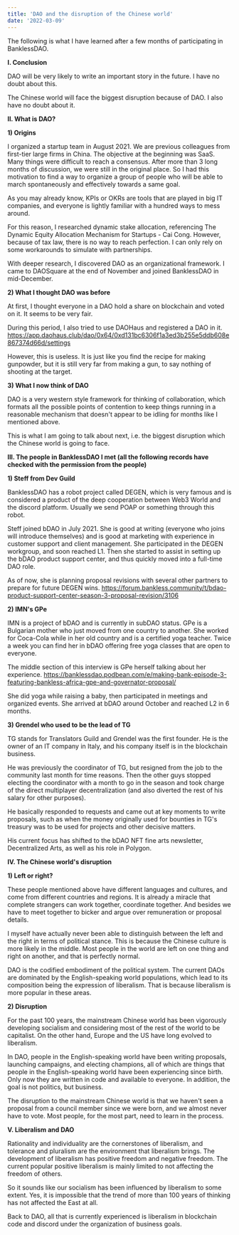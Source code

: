 ```yaml
---
title: 'DAO and the disruption of the Chinese world'
date: '2022-03-09'
---
```


The following is what I have learned after a few months of participating in BanklessDAO.

**I. Conclusion**

DAO will be very likely to write an important story in the future.  I have no doubt about this.

The Chinese world will face the biggest disruption because of DAO. I also have no doubt about it.

**II. What is DAO?**

**1) Origins**

I organized a startup team in August 2021. We are previous colleagues from first-tier large firms in China. The objective at the beginning was SaaS. Many things were difficult to reach a consensus. After more than 3 long months of discussion, we were still in the original place. So I had this motivation to find a way to organize a group of people who will be able to march spontaneously and effectively towards a same goal.

As you may already know, KPIs or OKRs are tools that are played in big IT companies, and everyone is lightly familiar with a hundred ways to mess around.

For this reason, I researched dynamic stake allocation, referencing The Dynamic Equity Allocation Mechanism for Startups - Cai Cong. However, because of tax law, there is no way to reach perfection. I can only rely on some workarounds to simulate with partnerships.

With deeper research, I discovered DAO as an organizational framework. I came to DAOSquare at the end of November and joined BanklessDAO in mid-December.

**2) What I thought DAO was before**

At first, I thought everyone in a DAO hold a share on blockchain and voted on it. It seems to be very fair.

During this period, I also tried to use DAOHaus and registered a DAO in it. https://app.daohaus.club/dao/0x64/0xd131bc6306f1a3ed3b255e5ddb608e867374d66d/settings

However, this is useless. It is just like you find the recipe for making gunpowder, but it is still very far from making a gun, to say nothing of shooting at the target.

**3) What I now think of DAO**

DAO is a very western style framework for thinking of collaboration, which formats all the possible points of contention to keep things running in a reasonable mechanism that doesn't appear to be idling for months like I mentioned above.

This is what I am going to talk about next, i.e. the biggest disruption which the Chinese world is going to face.

**III. The people in BanklessDAO I met (all the following records have checked with the permission from the people)**

**1) Steff from Dev Guild**

BanklessDAO has a robot project called DEGEN, which is very famous and is considered a product of the deep cooperation between Web3 World and the discord platform. Usually we send POAP or something through this robot.

Steff joined bDAO in July 2021. She is good at writing (everyone who joins will introduce themselves) and is good at marketing with experience in customer support and client management. She participated in the DEGEN workgroup, and soon reached L1. Then she started to assist in setting up the bDAO product support center, and thus quickly moved into a full-time DAO role.

As of now, she is planning proposal revisions with several other partners to prepare for future DEGEN wins. https://forum.bankless.community/t/bdao-product-support-center-season-3-proposal-revision/3106

**2) IMN's GPe**

IMN is a project of bDAO and is currently in subDAO status. GPe is a Bulgarian mother who just moved from one country to another. She worked for Coca-Cola while in her old country and is a certified yoga teacher. Twice a week you can find her in bDAO offering free yoga classes that are open to everyone.

The middle section of this interview is GPe herself talking about her experience.
https://banklessdao.podbean.com/e/making-bank-episode-3-featuring-bankless-africa-gpe-and-governator-proposal/

She did yoga while raising a baby, then participated in meetings and organized events. She arrived at bDAO around October and reached L2 in 6 months.

**3) Grendel who used to be the lead of TG**

TG stands for Translators Guild and Grendel was the first founder. He is the owner of an IT company in Italy, and his company itself is in the blockchain business.

He was previously the coordinator of TG, but resigned from the job to the community last month for time reasons. Then the other guys stopped electing the coordinator with a month to go in the season and took charge of the direct multiplayer decentralization (and also diverted the rest of his salary for other purposes).

He basically responded to requests and came out at key moments to write proposals, such as when the money originally used for bounties in TG's treasury was to be used for projects and other decisive matters.

His current focus has shifted to the bDAO NFT fine arts newsletter, Decentralized Arts, as well as his role in Polygon.

**IV. The Chinese world's disruption**

**1) Left or right?**

These people mentioned above have different languages and cultures, and come from different countries and regions. It is already a miracle that complete strangers can work together, coordinate together. And besides we have to meet together to bicker and argue over remuneration or proposal details.

I myself have actually never been able to distinguish between the left and the right in terms of political stance. This is because the Chinese culture is more likely in the middle. Most people in the world are left on one thing and right on another, and that is perfectly normal.

DAO is the codified embodiment of the political system. The current DAOs are dominated by the English-speaking world populations, which lead to its composition being the expression of liberalism. That is because liberalism is more popular in these areas.

**2) Disruption**

For the past 100 years, the mainstream Chinese world has been vigorously developing socialism and considering most of the rest of the world to be capitalist. On the other hand, Europe and the US have long evolved to liberalism.

In DAO, people in the English-speaking world have been writing proposals, launching campaigns, and electing champions, all of which are things that people in the English-speaking world have been experiencing since birth. Only now they are written in code and available to everyone. In addition, the goal is not politics, but business.

The disruption to the mainstream Chinese world is that we haven't seen a proposal from a council member since we were born, and we almost never have to vote. Most people, for the most part, need to learn in the process.

**V. Liberalism and DAO**

Rationality and individuality are the cornerstones of liberalism, and tolerance and pluralism are the environment that liberalism brings. The development of liberalism has positive freedom and negative freedom. The current popular positive liberalism is mainly limited to not affecting the freedom of others.

So it sounds like our socialism has been influenced by liberalism to some extent. Yes, it is impossible that the trend of more than 100 years of thinking has not affected the East at all.

Back to DAO, all that is currently experienced is liberalism in blockchain code and discord under the organization of business goals.